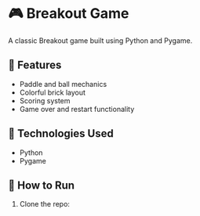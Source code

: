 # 🎮 Breakout Game

A classic Breakout game built using Python and Pygame.

## 🚀 Features
- Paddle and ball mechanics
- Colorful brick layout
- Scoring system
- Game over and restart functionality

## 🧰 Technologies Used
- Python
- Pygame

## 🔧 How to Run
1. Clone the repo:

